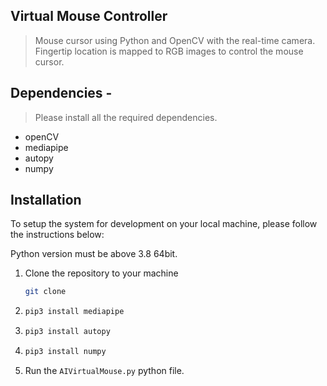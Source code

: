 ## Virtual Mouse Controller

> Mouse cursor using Python and OpenCV with the real-time camera. Fingertip location is mapped to RGB images to control the mouse cursor.

## Dependencies  -
> Please install all the required dependencies.
* openCV
* mediapipe
* autopy
* numpy

## Installation

To setup the system for development on your local machine, please follow the instructions below:

Python version must be above 3.8 64bit.
1. Clone the repository to your machine

   ```bash
   git clone 
   ```
3. ```bash
   pip3 install mediapipe 
   ```
4. ```bash
   pip3 install autopy 
   ```
5. ```bash
   pip3 install numpy 
   ```
4. Run the ```AIVirtualMouse.py``` python file.
   

